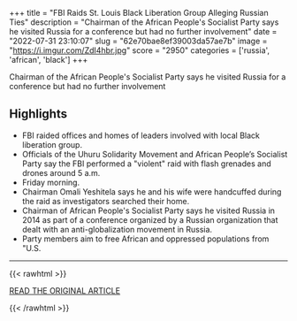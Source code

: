 +++
title = "FBI Raids St. Louis Black Liberation Group Alleging Russian Ties"
description = "Chairman of the African People's Socialist Party says he visited Russia for a conference but had no further involvement"
date = "2022-07-31 23:10:07"
slug = "62e70bae8ef39003da57ae7b"
image = "https://i.imgur.com/ZdI4hbr.jpg"
score = "2950"
categories = ['russia', 'african', 'black']
+++

Chairman of the African People's Socialist Party says he visited Russia for a conference but had no further involvement

## Highlights

- FBI raided offices and homes of leaders involved with local Black liberation group.
- Officials of the Uhuru Solidarity Movement and African People’s Socialist Party say the FBI performed a "violent" raid with flash grenades and drones around 5 a.m.
- Friday morning.
- Chairman Omali Yeshitela says he and his wife were handcuffed during the raid as investigators searched their home.
- Chairman of African People's Socialist Party says he visited Russia in 2014 as part of a conference organized by a Russian organization that dealt with an anti-globalization movement in Russia.
- Party members aim to free African and oppressed populations from "U.S.

---

{{< rawhtml >}}
  <p class="article-category">
    <a target="_blank" href="https://www.riverfronttimes.com/news/fbi-raids-st-louis-black-liberation-group-alleging-russian-ties-38194284">READ THE ORIGINAL ARTICLE</a>
  </p>
{{< /rawhtml >}}
